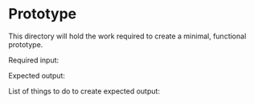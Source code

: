 # Prototype

This directory will hold the work required to create a minimal, functional prototype.

Required input:

Expected output:

List of things to do to create expected output: